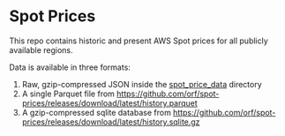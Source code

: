 # Spot Prices

This repo contains historic and present AWS Spot prices for all publicly available regions.

Data is available in three formats:
1. Raw, gzip-compressed JSON inside the [spot_price_data](./spot_price_data) directory
2. A single Parquet file from https://github.com/orf/spot-prices/releases/download/latest/history.parquet
3. A gzip-compressed sqlite database from https://github.com/orf/spot-prices/releases/download/latest/history.sqlite.gz
